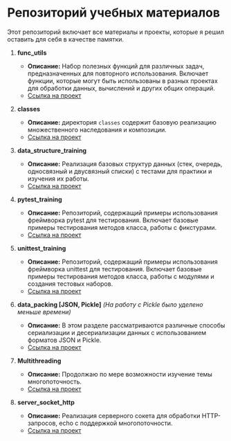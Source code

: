 # Репозиторий учебных материалов

Этот репозиторий включает все материалы и проекты, которые я решил оставить для себя в качестве памятки.

1. **func_utils**
   - **Описание:** Набор полезных функций для различных задач, предназначенных для повторного использования. Включает функции, которые могут быть использованы в разных проектах для обработки данных, вычислений и других общих операций.
   - [Ссылка на проект](https://github.com/COD-e-x/training_material/tree/main/func_utils)

2. **classes**
   - **Описание:** директория `classes` содержит базовую реализацию множественного наследования и композиции.
   - [Ссылка на проект](https://github.com/COD-e-x/training_material/tree/main/classes)

3. **data_structure_training**
   - **Описание:** Реализация базовых структур данных (стек, очередь, односвязный и двусвязный списки) с тестами для практики и изучения их работы.
   - [Ссылка на проект](https://github.com/COD-e-x/training_material/tree/main/data_structure_training)

4. **pytest_training**
   - **Описание:** Репозиторий, содержащий примеры использования фреймворка pytest для тестирования. Включает базовые примеры тестирования методов класса, работы с фикстурами.
   - [Ссылка на проект](https://github.com/COD-e-x/training_material/tree/main/pytest_training)

5. **unittest_training**
   - **Описание:** Репозиторий, содержащий примеры использования фреймворка unittest для тестирования. Включает базовые примеры тестирования методов класса, работы с модулями и создания тестовых наборов.
   - [Ссылка на проект](https://github.com/COD-e-x/training_material/tree/main/unittest_training)

6. **data_packing [JSON, Pickle]** 
   *(На работу с Pickle было уделено меньше времени)*  
   - **Описание:** В этом разделе рассматриваются различные способы сериализации и десериализации данных с использованием форматов JSON и Pickle. 
   - [Ссылка на проект](https://github.com/COD-e-x/training_material/tree/main/data_packing)

7. **Multithreading**  
   - **Описание:** Продолжаю по мере возможности изучение темы многопоточность.
   - [Ссылка на проект](https://github.com/COD-e-x/training_material/tree/main/multithreading)

8. **server_socket_http**
   - **Описание:** Реализация серверного сокета для обработки HTTP-запросов, echo с поддержкой многопоточности.
   - [Ссылка на проект](https://github.com/COD-e-x/training_material/tree/main/server_socket_http)

